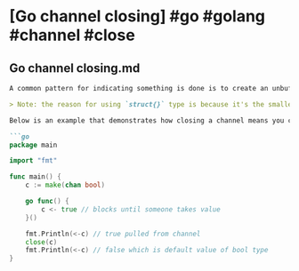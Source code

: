 # [Go channel closing] #go #golang #channel #close

## Go channel closing.md

```markdown
A common pattern for indicating something is done is to create an unbuffered channel of type `struct{}` and then `close` the channel will unblock anything trying to retrieve a value from the channel.

> Note: the reason for using `struct{}` type is because it's the smallest sized type in Go (no allocations are made).

Below is an example that demonstrates how closing a channel means you can still take values from the channel, but that they'll be the default value of the given type.

```go
package main

import "fmt"

func main() {
	c := make(chan bool)

	go func() {
		c <- true // blocks until someone takes value
	}()

	fmt.Println(<-c) // true pulled from channel
	close(c)
	fmt.Println(<-c) // false which is default value of bool type
}
```
```

